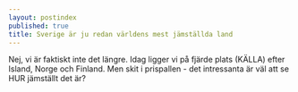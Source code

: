 ```yaml
---
layout: postindex
published: true
title: Sverige är ju redan världens mest jämställda land
---
```



Nej, vi är faktiskt inte det längre. Idag ligger vi på fjärde plats (KÄLLA) efter Island, Norge och Finland. Men skit i prispallen - det intressanta är väl att se HUR jämställt det är?